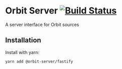 # Orbit Server [![Build Status](https://travis-ci.com/tchak/orbit-server.svg?branch=master)](https://travis-ci.com/tchak/orbit-server)

A server interface for Orbit sources

## Installation

Install with yarn:

```
yarn add @orbit-server/fastify
```
